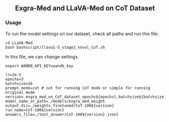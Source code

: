 <div align='center'>

## Exgra-Med and LLaVA-Med on CoT Dataset

</div>

### Usage
To run the model settings on our dataset, check all paths and run this file:
```Shell
cd LLaVA-Med
bash bashscript/llava1-5_stage2_noval_CoT.sh
```

In this file, we can change settings.
```Shell
export WANDB_API_KEY=wandb_key

lr=2e-5
epochs=3
batchsize=16
prompt_mode=cot # cot for running CoT mode or simple for running original mode
version=_exgra_med_on_CoT_dataset_epochs${epochs}_batchsize${batchsize}_lr${lr}_prompt_mode_${prompt_mode}
model_name_or_path=./models/exgra_med_weight
output_dir=./weights_finetuned/CoT-100${version}
run_name=CoT-100${version}
answers_file=./test_answer/CoT-100${version}.jsonl
```
